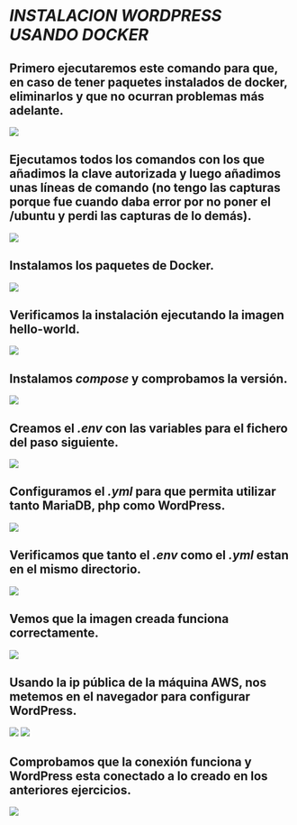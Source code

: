 # ***INSTALACION WORDPRESS USANDO DOCKER***
## Primero ejecutaremos este comando para que, en caso de tener paquetes instalados de docker, eliminarlos y que no ocurran problemas más adelante.
![](img/1.PNG)
## Ejecutamos todos los comandos con los que añadimos la clave autorizada y luego añadimos unas líneas de comando (no tengo las capturas porque fue cuando daba error por no poner el /ubuntu y perdi las capturas de lo demás).
![](img/3.PNG)
## Instalamos los paquetes de Docker.
![](img/4.PNG)
## Verificamos la instalación ejecutando la imagen hello-world.
![](img/5.PNG)
## Instalamos *compose* y comprobamos la versión.
![](img/6.PNG)
## Creamos el *.env* con las variables para el fichero del paso siguiente.
![](img/7.PNG)
## Configuramos el *.yml* para que permita utilizar tanto **MariaDB**, **php** como **WordPress**.
![](img/8.PNG)
## Verificamos que tanto el *.env* como el *.yml* estan en el mismo directorio.
![](img/9.PNG)
## Vemos que la imagen creada funciona correctamente.
![](img/10.PNG)
## Usando la ip pública de la máquina AWS, nos metemos en el navegador para configurar **WordPress**.
![](img/11.PNG)
![](img/12.PNG)
## Comprobamos que la conexión funciona y WordPress esta conectado a lo creado en los anteriores ejercicios.
![](img/13.PNG)
